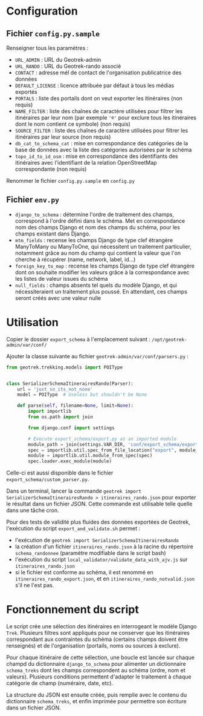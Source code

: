 # Configuration

## Fichier `config.py.sample`
Renseigner tous les paramètres :
 - `URL_ADMIN` : URL du Geotrek-admin
 - `URL_RANDO` : URL du Geotrek-rando associé
 - `CONTACT` : adresse mél de contact de l'organisation publicatrice des données
 - `DEFAULT_LICENSE` : licence attribuée par défaut à tous les médias exportés
 - `PORTALS` : liste des portails dont on veut exporter les itinéraires (non requis)
 - `NAME_FILTER` : liste des chaînes de caractère utilisées pour filtrer les itinéraires par leur nom (par exemple `'®'` pour exclure tous les itinéraires dont le nom contient ce symbole) (non requis)
 - `SOURCE_FILTER` : liste des chaînes de caractère utilisées pour filtrer les itinéraires par leur source (non requis)
 - `db_cat_to_schema_cat` : mise en correspondance des catégories de la base de données avec la liste des catégories autorisées par le schéma
 - `topo_id_to_id_osm` : mise en correspondance des identifiants des itinéraires avec l'identifiant de la relation OpenStreetMap correspondante (non requis)

 Renommer le fichier `config.py.sample` en `config.py`

## Fichier `env.py`
 - `django_to_schema` : détermine l'ordre de traitement des champs, correspond à l'ordre défini dans le schéma. Met en correspondance nom des champs Django et nom des champs du schéma, pour les champs existant dans Django.
 - `mtm_fields` : recense les champs Django de type clef étrangère ManyToMany ou ManyToOne, qui nécessitent un traitement particulier, notamment grâce au nom du champ qui contient la valeur que l'on cherche à récupérer (name, network, label, id...)
 - `foreign_key_to_map` : recense les champs Django de type clef étrangère dont on souhaite modifier les valeurs grâce à la correspondance avec les listes de valeur issues du schéma
 - `null_fields` : champs absents tel quels du modèle Django, et qui nécessiteraient un traitement plus poussé. En attendant, ces champs seront créés avec une valeur nulle

# Utilisation
Copier le dossier `export_schema` à l'emplacement suivant : `/opt/geotrek-admin/var/conf/`

Ajouter la classe suivante au fichier `geotrek-admin/var/conf/parsers.py` :
``` python
from geotrek.trekking.models import POIType


class SerializerSchemaItinerairesRando(Parser):
    url = 'just_so_its_not_none'
    model = POIType  # Useless but shouldn't be None

    def parse(self, filename=None, limit=None):
        import importlib
        from os.path import join

        from django.conf import settings

        # Execute export_schema/export.py as an imported module
        module_path = join(settings.VAR_DIR, 'conf/export_schema/export.py')
        spec = importlib.util.spec_from_file_location("export", module_path)
        module = importlib.util.module_from_spec(spec)
        spec.loader.exec_module(module)
```

Celle-ci est aussi disponible dans le fichier `export_schema/custom_parser.py`.

Dans un terminal, lancer la commande `geotrek import SerializerSchemaItinerairesRando > itineraires_rando.json` pour exporter le résultat dans un fichier JSON. Cette commande est utilisable telle quelle dans une tâche cron.

Pour des tests de validité plus fluides des données exportées de Geotrek, l'exécution du script `export_and_validate.sh` permet :
- l'exécution de `geotrek import SerializerSchemaItinerairesRando`
- la création d'un fichier `itineraires_rando.json` à la racine du répertoire `schema_randonnee` (paramètre modifiable dans le script bash)
- l'exécution du script `local_validator/validate_data_with_ajv.js` sur `itineraires_rando.json`
- si le fichier est conforme au schéma, il est renommé en `itineraires_rando_export.json`, et en `itineraires_rando_notvalid.json` s'il ne l'est pas.

# Fonctionnement du script

Le script crée une sélection des itinéraires en interrogeant le modèle Django `Trek`. Plusieurs filtres sont appliqués pour ne conserver que les itinéraires correspondant aux contraintes du schéma (certains champs doivent être renseignés) et de l'organisation (portails, noms ou sources à exclure).

Pour chaque itinéraire de cette sélection, une boucle est lancée sur chaque champd du dictionnaire `django_to_schema` pour alimenter un dictionnaire `schema_treks` dont les champs correspondent au schéma (ordre, nom et valeurs). Plusieurs conditions permettent d'adapter le traitement à chaque catégorie de champ (numéraire, date, etc).

La structure du JSON est ensuite créée, puis remplie avec le contenu du dictionnaire `schema_treks`, et enfin imprimée pour permettre son écriture dans un fichier JSON.
